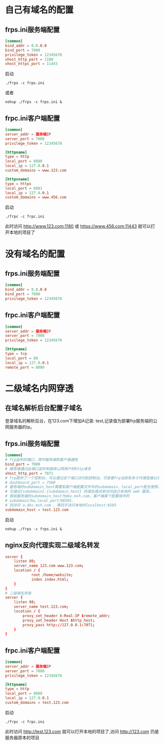 # 自己有域名的配置

## frps.ini服务端配置
```conf
[common]
bind_addr = 0.0.0.0
bind_port = 7000
privilege_token = 12345678
vhost_http_port = 1180
vhost_https_port = 11443
```
启动
```
./frps -c frps.ini
```
或者
```
nohup ./frps -c frps.ini &
```

## frpc.ini客户端配置
```conf
[common]
server_addr = 服务端IP
server_port = 7000
privilege_token = 12345678

[httpname]
type = http
local_port = 8080
local_ip = 127.0.0.1
custom_domains = www.123.com

[httpsname]
type = https
local_port = 8081
local_ip = 127.0.0.1
custom_domains = www.456.com
```
启动
```
./frpc -c frpc.ini
```
此时访问 http://www.123.com:1180 或 https://www.456.com:11443 就可以打开本地的项目了
# 没有域名的配置

## frps.ini服务端配置
```conf
[common]
bind_addr = 0.0.0.0
bind_port = 7000
privilege_token = 12345678
```

## frpc.ini客户端配置
```conf
[common]
server_addr = 服务端IP
server_port = 7000
privilege_token = 12345678

[httpname]
type = tcp
local_port = 80
local_ip = 127.0.0.1
remote_port = 8080
```

# 二级域名内网穿透

## 在域名解析后台配置子域名
登录域名的解析后台，在123.com下增加A记录: test,记录值为部署frp服务端的公网服务器的ip。


## frps.ini服务端配置
```conf
[common]
# frp监听的端口，用作服务端和客户端通信
bind_port = 7000
# 服务端通过此端口监听和接收公网用户的http请求
vhost_http_port = 7071
# frp提供了一个控制台，可以通过这个端口访问到控制台。可查看frp当前有多少代理连接以及对应的状态
# dashboard_port = 7500
# 服务端的subdomain_host需要和客户端配置文件中的subdomain、local_port配合使用，
# 可通过{subdomain}.{subdomain_host} 的域名格式来访问自己本地的 web 服务。
# 假如服务端的subdomain_host为dev.msh.com，客户端某个配置组中的
# subdomain为a,local_port为8585，
# 则访问 a.dev.msh.com ，等同于访问本地的localhost:8585
subdomain_host = test.123.com
```
启动
```
nohup ./frps -c frps.ini &
```

## nginx反向代理实现二级域名转发
```conf
server {
    listen 80;
    server_name 123.com www.123.com;
    location / {
			root /home/website;
			index index.html;
    }
}
# 二级域名转发
server {
    listen 80;
    server_name test.123.com;
    location / {
        proxy_set_header X-Real-IP $remote_addr;
        proxy_set_header Host $http_host;
        proxy_pass http://127.0.0.1:7071;
    }
}
```

## frpc.ini客户端配置
```conf
[common]
server_addr = 服务端IP
server_port = 7000
privilege_token = 12345678

[httpname]
type = http
local_port = 8080
local_ip = 127.0.0.1
custom_domains = test.123.com
```
启动
```
./frpc -c frpc.ini
```
此时访问 http://test.123.com 就可以打开本地的项目了,访问 http://123.com 仍是服务器原本的项目
